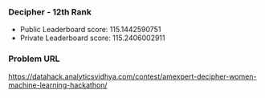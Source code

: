 ### Decipher - 12th Rank

- Public Leaderboard score: 115.1442590751
- Private Leaderboard score: 115.2406002911

### Problem URL

https://datahack.analyticsvidhya.com/contest/amexpert-decipher-women-machine-learning-hackathon/
